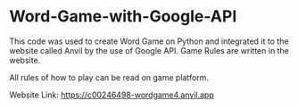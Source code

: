 # Word-Game-with-Google-API
This code was used to create Word Game on Python and integrated it to the website called Anvil by the use of Google API. Game Rules are written in the website.

All rules of how to play can be read on game platform.

Website Link: https://c00246498-wordgame4.anvil.app
